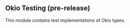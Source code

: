 Okio Testing (pre-release)
--------------------------

This module contains test implementations of Okio types.
